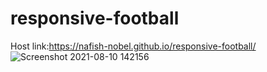 ﻿# responsive-football
 Host link:https://nafish-nobel.github.io/responsive-football/
![Screenshot 2021-08-10 142156](https://user-images.githubusercontent.com/86622356/128833541-38f5422f-6ce8-4fba-884f-7d56642db09c.png)
